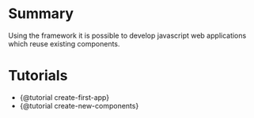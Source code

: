 # Summary

Using the framework it is possible to develop javascript web applications which reuse existing components.

# Tutorials

* {@tutorial create-first-app}
* {@tutorial create-new-components}